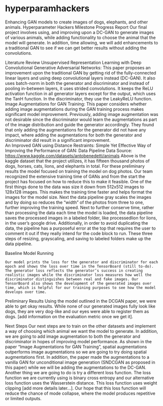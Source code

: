 # hyperparamhackers
Enhancing GAN models to create images of dogs, elephants, and other animals.
Hyperparameter Hackers Milestone Progress Report
Our final project involves using, and improving upon a DC-GAN to generate images of various animals, while adding functionality to choose the animal that the model will generate. In addition, time allowing, we will add enhancements to a traditional GAN to see if we can get better results without adding the convolutions. 

Literature Review 
Unsupervised Representation Learning with Deep Convolutional Generative Adversarial Networks: This paper proposes an improvement upon the traditional GAN by getting rid of the fully-connected linear layers and using deep convolutional layers instead (DC-GAN). It also uses batch-norm in both the generator and discriminator and instead of pooling in-between layers, it uses strided convolutions. It keeps the ReLU activation function in all generator layers except for the output, which uses the TanH function. In the discriminator, they use the LeakyReLU function. 
Image Augmentations for GAN Training: This paper considers whether adding image augmentations during the GAN training process makes significant model improvement. Previously, adding image augmentation was not desirable since the discriminator would learn the augmentations as part of the image distribution and guide the generator accordingly. They found that only adding the augmentations for the generator did not have any impact, where adding the augmentations for both the generator and discriminator did result in a significant improvement.  
An Improved GAN using Distance Restraints: 
Simple Yet Effective Way of Improving the Performance of GAN: 
Data Pipeline
Data Source: https://www.kaggle.com/datasets/antobenedetti/animals 
Above is the kaggle dataset that the project utilizes, it has fifteen thousand photos of dogs, horses, cats, lions, and elephants in total. For these preliminary results the model focused on training the model on dog photos. Our team recognized the extensive training time of GANs and from the start the project has focused on how to reduce this to make it feasible. One of the first things done to the data was size it down from 512x512 images to 128x128 images. This makes the training time faster and helps format the images for the model size. Next the data pipeline gray scales the images and by doing so reduces the “width” of the photos from three to one, further improving the training speed. Next to further conserve time, rather than processing the data each time the model is loaded, the data pipeline saves the processed images in a labeled folder, like processedlion for lions, in the user’s google drive. Additionally, in order to avoid duplicating the data, the pipeline has a purposeful error at the top that requires the user to comment it out if they really intend for the code block to run. These three steps of resizing, grayscaling, and saving to labeled folders make up the data pipeline.

Baseline Model Running


	Our model prints the loss for the generator and discriminator for each epoch and shows the loss over time in the TensorBoard (still to-do). The generator loss reflects the generator’s success in creating realistic images while the discriminator loss measures how well the discriminator distinguishes between real and fake images. Our TensorBoard also shows the development of the generated images over time, which is helpful for our training purposes to see how the model develops over time. 

Preliminary Results
	Using the model outlined in the DCGAN paper, we were able to get okay results. While none of our generated images fully look like dogs, they are very dog-like and our eyes were able to register them as dogs. [add information on the evaluation metric once we get it]. 

Next Steps
	Our next steps are to train on the other datasets and implement a way of choosing which animal we want the model to generate. In addition, we are going to add image augmentation to both the generator and discriminator in hopes of improving model performance. As shown in the paper “Image Augmentations for GAN Training”, spatial augmentations outperforms image augmentations so we are going to try doing spatial augmentations first. In addition, the paper made the augmentations to a vanilla GAN for unconditional image generation (SNDCGAN as proposed in this paper) while we will be adding the augmentations to the DC-GAN. Another thing we are going to do is try a different loss function. The loss function we are currently using is binary cross entropy and our alternative loss function uses the Wasserstein distance. This loss function uses weight clipping [add more details later…]. Our hope that this loss function will reduce the chance of mode collapse, where the model produces repetitive or limited outputs. 

